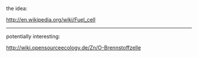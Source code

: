 the idea:

http://en.wikipedia.org/wiki/Fuel_cell

**************

potentially interesting:

http://wiki.opensourceecology.de/Zn/O-Brennstoffzelle
